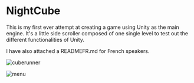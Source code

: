 # NightCube

This is my first ever attempt at creating a game using Unity as the main engine. 
It's a little side scroller composed of one single level to test out the different functionalities of Unity.

I have also attached a READMEFR.md for French speakers.



![cuberunner](https://user-images.githubusercontent.com/106030110/169709484-1bee6272-9a79-4dbd-bad8-451712a7818a.png)


![menu](https://user-images.githubusercontent.com/106030110/169709534-6049eae6-8a0a-4145-87bb-054f5a64d793.png)

